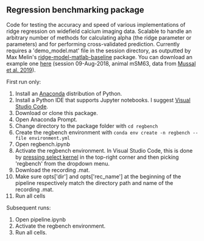 ## Regression benchmarking package

Code for testing the accuracy and speed of various implementations of ridge regression on widefield calcium imaging data. Scalable to handle an arbitrary number of methods for calculating alpha (the ridge parameter or parameters) and for performing cross-validated prediction. Currently requires a 'demo_model.mat' file in the session directory, as outputted by Max Melin's [ridge-model-matlab-baseline](https://github.com/mdmelin/ridge-model-matlab-baseline) package. You can download an example one [here](https://drive.google.com/drive/folders/1tLr6DpzlrCjIA95QeYPNDErx1eZh5ZA-?usp=sharing) (session 09-Aug-2018, animal mSM63, data from [Mussal et al. 2019](https://www.nature.com/articles/s41593-019-0502-4)).

First run only:
1. Install an [Anaconda](https://www.anaconda.com/download/) distribution of Python.
2. Install a Python IDE that supports Jupyter notebooks. I suggest [Visual Studio Code](https://code.visualstudio.com/download). 
3. Download or clone this package.
4. Open Anaconda Prompt.
5. Change directory to the package folder with `cd regbench`
6. Create the regbench environment with `conda env create -n regbench --file environment.yml`
7. Open regbench.ipynb
8. Activate the regbench environment. In Visual Studio Code, this is done by [pressing select kernel](https://code.visualstudio.com/assets/docs/datascience/jupyter/native-kernel-picker.png) in the top-right corner and then picking 'regbench' from the dropdown menu.
9. Download the recording .mat.
10. Make sure opts['dir'] and opts['rec_name'] at the beginning of the pipeline respectively match the directory path and name of the recording .mat.
11. Run all cells

Subsequent runs:
1. Open pipeline.ipynb
2. Activate the regbench environment.
3. Run all cells.
